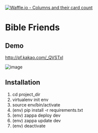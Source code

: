 [![Waffle.io - Columns and their card count](https://badge.waffle.io/JESUSANSWERS777/bible-friend.png?columns=all)](https://waffle.io/JESUSANSWERS777/bible-friend?utm_source=badge)
# Bible Friends


## Demo
http://pf.kakao.com/_QVSTxl

![image](https://user-images.githubusercontent.com/901975/29018340-aff5a63c-7b95-11e7-9e55-06cfadbeac0a.png)


## Installation 
1. cd project_dir
1. virtualenv init env
1. source env/bin/activate
1. (env) pip install -r requirements.txt
1. (env) zappa deploy dev
1. (env) zappa update dev
1. (env) deactivate
